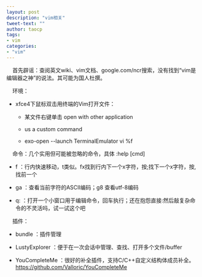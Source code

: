 ```yaml
---
layout: post
description: "vim相关"
tweet-text: ""
author: taocp
tags:
- vim
categories: 
- "vim"
---
```


&nbsp;&nbsp;&nbsp;&nbsp;首先辟谣：查阅英文wiki、vim文档、google.com/ncr搜索，没有找到“vim是编辑器之神”的说法。其可能为国人杜撰。

&nbsp;&nbsp;&nbsp;&nbsp;环境：

  * xfce4下鼠标双击用终端的Vim打开文件：

    * 某文件右键单击 open with other application

    * us a custom command

    * exo-open --launch TerminalEmulator vi %f

&nbsp;&nbsp;&nbsp;&nbsp;命令：几个实用但可能被忽略的命令，具体 :help [cmd]

  * f ：行内快速移动，t类似。fx找到行内下一个x字符，按;找下一个x字符，按,找前一个

  * ga ：查看当前字符的ASCII编码；g8 查看utf-8编码

  * q: ：打开一个小窗口用于编辑命令，回车执行；还在抱怨直接:然后敲复杂命令的不灵活吗，试一试这个吧

&nbsp;&nbsp;&nbsp;&nbsp;插件：

  * bundle ：插件管理

  * LustyExplorer ：便于在一次会话中管理、查找、打开多个文件/buffer

  * YouCompleteMe ：很好的补全插件，支持C/C++自定义结构体成员补全。https://github.com/Valloric/YouCompleteMe
